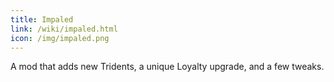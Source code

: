```yaml
---
title: Impaled
link: /wiki/impaled.html
icon: /img/impaled.png
---
```


A mod that adds new Tridents, a unique Loyalty upgrade, and a few tweaks.

